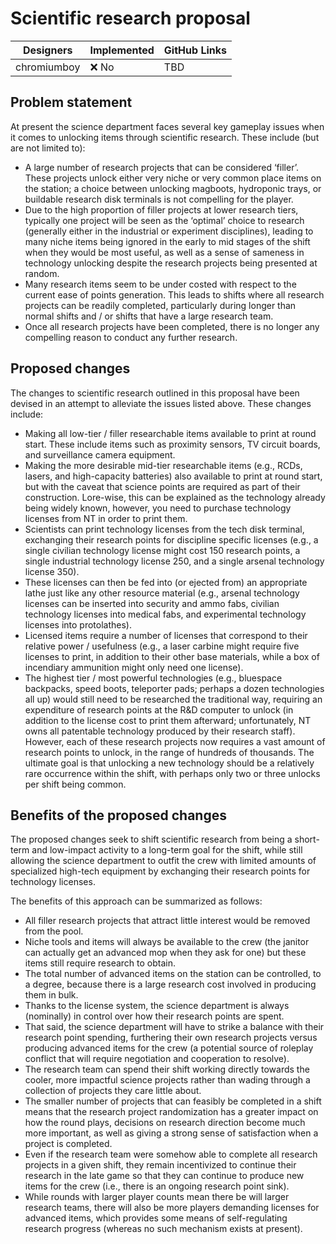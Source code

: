 # Scientific research proposal

| Designers     | Implemented | GitHub Links |
|---------------|-------------|--------------|
| chromiumboy   | :x: No      | TBD          |

## Problem statement
At present the science department faces several key gameplay issues when it comes to unlocking items through scientific research. These include (but are not limited to):
-	A large number of research projects that can be considered ‘filler’. These projects unlock either very niche or very common place items on the station; a choice between unlocking magboots, hydroponic trays, or buildable research disk terminals is not compelling for the player. 
-	Due to the high proportion of filler projects at lower research tiers, typically one project will be seen as the ‘optimal’ choice to research (generally either in the industrial or experiment disciplines), leading to many niche items being ignored in the early to mid stages of the shift when they would be most useful, as well as a sense of sameness in technology unlocking despite the research projects being presented at random.
-	Many research items seem to be under costed with respect to the current ease of points generation. This leads to shifts where all research projects can be readily completed, particularly during longer than normal shifts and / or shifts that have a large research team.
-	Once all research projects have been completed, there is no longer any compelling reason to conduct any further research.

## Proposed changes
The changes to scientific research outlined in this proposal have been devised in an attempt to alleviate the issues listed above. These changes include:
-	Making all low-tier / filler researchable items available to print at round start. These include items such as proximity sensors, TV circuit boards, and surveillance camera equipment.
-	Making the more desirable mid-tier researchable items (e.g., RCDs, lasers, and high-capacity batteries) also available to print at round start, but with the caveat that science points are required as part of their construction. Lore-wise, this can be explained as the technology already being widely known, however, you need to purchase technology licenses from NT in order to print them. 
-	Scientists can print technology licenses from the tech disk terminal, exchanging their research points for discipline specific licenses (e.g., a single civilian technology license might cost 150 research points, a single industrial technology license 250, and a single arsenal technology license 350).
-	These licenses can then be fed into (or ejected from) an appropriate lathe just like any other resource material (e.g., arsenal technology licenses can be inserted into security and ammo fabs, civilian technology licenses into medical fabs, and experimental technology licenses into protolathes).
-	Licensed items require a number of licenses that correspond to their relative power / usefulness (e.g., a laser carbine might require five licenses to print, in addition to their other base materials, while a box of incendiary ammunition might only need one license). 
-	The highest tier / most powerful technologies (e.g., bluespace backpacks, speed boots, teleporter pads; perhaps a dozen technologies all up) would still need to be researched the traditional way, requiring an expenditure of research points at the R&D computer to unlock (in addition to the license cost to print them afterward; unfortunately, NT owns all patentable technology produced by their research staff). However, each of these research projects now requires a vast amount of research points to unlock, in the range of hundreds of thousands. The ultimate goal is that unlocking a new technology should be a relatively rare occurrence within the shift, with perhaps only two or three unlocks per shift being common.

## Benefits of the proposed changes
The proposed changes seek to shift scientific research from being a short-term and low-impact activity to a long-term goal for the shift, while still allowing the science department to outfit the crew with limited amounts of specialized high-tech equipment by exchanging their research points for technology licenses.

The benefits of this approach can be summarized as follows:
-	All filler research projects that attract little interest would be removed from the pool.
-	Niche tools and items will always be available to the crew (the janitor can actually get an advanced mop when they ask for one) but these items still require research to obtain.
-	The total number of advanced items on the station can be controlled, to a degree, because there is a large research cost involved in producing them in bulk.
-	Thanks to the license system, the science department is always (nominally) in control over how their research points are spent.
-	That said, the science department will have to strike a balance with their research point spending, furthering their own research projects versus producing advanced items for the crew (a potential source of roleplay conflict that will require negotiation and cooperation to resolve).
-	The research team can spend their shift working directly towards the cooler, more impactful science projects rather than wading through a collection of projects they care little about.
-	The smaller number of projects that can feasibly be completed in a shift means that the research project randomization has a greater impact on how the round plays, decisions on research direction become much more important, as well as giving a strong sense of satisfaction when a project is completed.
-	Even if the research team were somehow able to complete all research projects in a given shift, they remain incentivized to continue their research in the late game so that they can continue to produce new items for the crew (i.e., there is an ongoing research point sink).
-	While rounds with larger player counts mean there be will larger research teams, there will also be more players demanding licenses for advanced items, which provides some means of self-regulating research progress (whereas no such mechanism exists at present).
